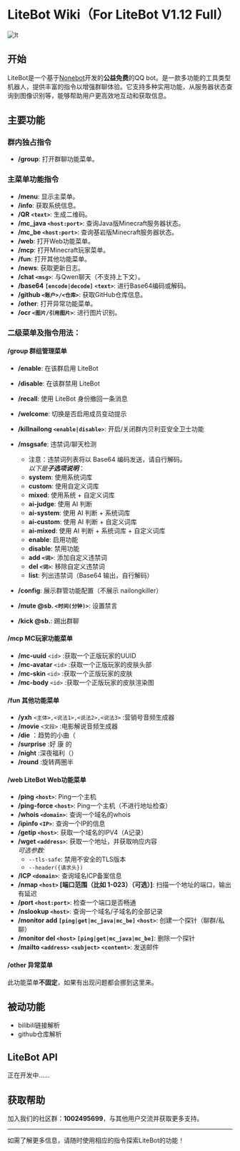 # LiteBot Wiki（For LiteBot V1.12 Full）

![lt](https://github.com/user-attachments/assets/cea6ea42-6c01-4e8f-8960-0cfffd301280)

## 开始
LiteBot是一个基于[Nonebot](https://nonebot.dev)开发的**公益免费**的QQ bot。是一款多功能的工具类型机器人，提供丰富的指令以增强群聊体验。它支持多种实用功能，从服务器状态查询到图像识别等，能够帮助用户更高效地互动和获取信息。  

## 主要功能  

### 群内独占指令  
- **/group**: 打开群聊功能菜单。  


### 主菜单功能指令  
- **/menu**: 显示主菜单。  
- **/info**: 获取系统信息。  
- **/QR `<text>`**: 生成二维码。  
- **/mc_java `<host:port>`**: 查询Java版Minecraft服务器状态。  
- **/mc_be `<host:port>`**: 查询基岩版Minecraft服务器状态。  
- **/web**: 打开Web功能菜单。  
- **/mcp**: 打开Minecraft玩家菜单。  
- **/fun**: 打开其他功能菜单。  
- **/news**: 获取更新日志。  
- **/chat `<msg>`**: 与Qwen聊天（不支持上下文）。  
- **/base64 `[encode|decode]` `<text>`**: 进行Base64编码或解码。  
- **/github `<账户>/<仓库>`**: 获取GitHub仓库信息。  
- **/other**: 打开异常功能菜单。  
- **/ocr `<图片/引用图片>`**: 进行图片识别。  

### 二级菜单及指令用法：
#### /group 群组管理菜单
- **/enable**: 在该群启用 LiteBot  
- **/disable**: 在该群禁用 LiteBot  
- **/recall**: 使用 LiteBot 身份撤回一条消息  
- **/welcome**: 切换是否启用成员变动提示  
- **/killnailong `<enable|disable>`**: 开启/关闭群内贝利亚安全卫士功能  
- **/msgsafe**: 违禁词/聊天检测   
  - 注意：违禁词列表将以 Base64 编码发送，请自行解码。  
  *以下是**子选项说明***：
  - **system**: 使用系统词库  
  - **custom**: 使用自定义词库  
  - **mixed**: 使用系统 + 自定义词库  
  - **ai-judge**: 使用 AI 判断  
  - **ai-system**: 使用 AI 判断 + 系统词库  
  - **ai-custom**: 使用 AI 判断 + 自定义词库  
  - **ai-mixed**: 使用 AI 判断 + 系统词库 + 自定义词库  
  - **enable**: 启用功能  
  - **disable**: 禁用功能  
  - **add `<词>`**: 添加自定义违禁词  
  - **del `<词>`**: 移除自定义违禁词  
  - **list**: 列出违禁词（Base64 输出，自行解码）  

- **/config**: 展示群管功能配置（不展示 nailongkiller）  
- **/mute @sb. `<时间(分钟)>`**: 设置禁言  
- **/kick @sb.**: 踢出群聊  

#### **/mcp** MC玩家功能菜单
- **/mc-uuid** `<id>` :获取一个正版玩家的UUID
- **/mc-avatar** `<id>` :获取一个正版玩家的皮肤头部
- **/mc-skin** `<id>` :获取一个正版玩家的皮肤
- **/mc-body** `<id>` :获取一个正版玩家的皮肤渲染图

#### **/fun** 其他功能菜单
- **/yxh** `<主体>,<说法1>,<说法2>,<说法3>` :营销号音频生成器
- **/movie** `<文段>` :电影解说音频生成器
- **/die** ：趋势的小曲（
- **/surprise** :好 康 的
- **/night** :深夜福利（）
- **/round** :旋转两圈半
#### **/web** LiteBot Web功能菜单  

- **/ping `<host>`**: Ping一个主机  
- **/ping-force `<host>`**: Ping一个主机（不进行地址检查）  
- **/whois `<domain>`**: 查询一个域名的whois  
- **/ipinfo `<IP>`**: 查询一个IP的信息  
- **/getip `<host>`**: 获取一个域名的IPV4（A记录）  
- **/wget `<address>`**: 获取一个地址，并获取响应内容  
  *可选参数:*   
  - `--tls-safe`: 禁用不安全的TLS版本  
  - `--header({请求头})`  
- **/ICP `<domain>`**: 查询域名ICP备案信息  
- **/nmap `<host>` [端口范围（比如 1-023）（可选）]**: 扫描一个地址的端口，输出有延迟  
- **/port `<host:port>`**: 检查一个端口是否畅通  
- **/nslookup `<host>`**: 查询一个域名/子域名的全部记录  
- **/monitor add `[ping|get|mc_java|mc_be]` `<host>`**: 创建一个探针（聊群/私聊）  
- **/monitor del `<host>` `[ping|get|mc_java|mc_be]`**: 删除一个探针  
- **/mailto `<address>` `<subject>` `<content>`**: 发送邮件  

#### **/other** 异常菜单
此功能菜单**不固定**，如果有出现问题都会挪到这里来。

## 被动功能
- bilibili链接解析
- github仓库解析

## LiteBot API
正在开发中......

## 获取帮助  
加入我们的社区群：**1002495699**，与其他用户交流并获取更多支持。  

---  

如需了解更多信息，请随时使用相应的指令探索LiteBot的功能！
